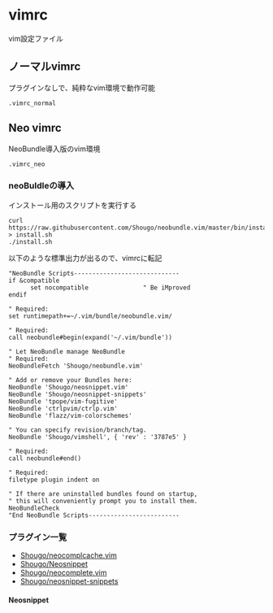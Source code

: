 # vimrc
vim設定ファイル

## ノーマルvimrc

プラグインなしで、純粋なvim環境で動作可能

```
.vimrc_normal
```

## Neo vimrc

NeoBundle導入版のvim環境

```
.vimrc_neo
```

### neoBuldleの導入

インストール用のスクリプトを実行する

```
curl https://raw.githubusercontent.com/Shougo/neobundle.vim/master/bin/install.sh > install.sh
./install.sh
```

以下のような標準出力が出るので、vimrcに転記

```Vim
"NeoBundle Scripts-----------------------------
if &compatible
      set nocompatible               " Be iMproved
endif

" Required:
set runtimepath+=~/.vim/bundle/neobundle.vim/

" Required:
call neobundle#begin(expand('~/.vim/bundle'))

" Let NeoBundle manage NeoBundle
" Required:
NeoBundleFetch 'Shougo/neobundle.vim'

" Add or remove your Bundles here:
NeoBundle 'Shougo/neosnippet.vim'
NeoBundle 'Shougo/neosnippet-snippets'
NeoBundle 'tpope/vim-fugitive'
NeoBundle 'ctrlpvim/ctrlp.vim'
NeoBundle 'flazz/vim-colorschemes'

" You can specify revision/branch/tag.
NeoBundle 'Shougo/vimshell', { 'rev' : '3787e5' }

" Required:
call neobundle#end()

" Required:
filetype plugin indent on

" If there are uninstalled bundles found on startup,
" this will conveniently prompt you to install them.
NeoBundleCheck
"End NeoBundle Scripts-------------------------
```

### プラグイン一覧

* [Shougo/neocomplcache.vim](https://github.com/Shougo/neocomplcache.vim)
* [Shougo/Neosnippet](https://github.com/Shougo/neosnippet.vim)
* [Shougo/neocomplete.vim](https://github.com/Shougo/neocomplete.vim)
* [Shougo/neosnippet-snippets](https://github.com/Shougo/neosnippet-snippets)

#### Neosnippet


